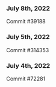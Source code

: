 ### July 8th, 2022

Commit #39188

### July 5th, 2022

Commit #314353


### July 4th, 2022

Commit #72281
